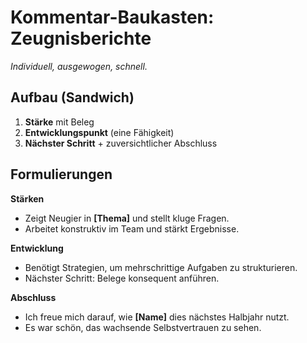 ﻿# Kommentar-Baukasten: Zeugnisberichte
*Individuell, ausgewogen, schnell.*

## Aufbau (Sandwich)
1. **Stärke** mit Beleg  
2. **Entwicklungspunkt** (eine Fähigkeit)  
3. **Nächster Schritt** + zuversichtlicher Abschluss

## Formulierungen
**Stärken**
- Zeigt Neugier in **[Thema]** und stellt kluge Fragen.
- Arbeitet konstruktiv im Team und stärkt Ergebnisse.

**Entwicklung**
- Benötigt Strategien, um mehrschrittige Aufgaben zu strukturieren.
- Nächster Schritt: Belege konsequent anführen.

**Abschluss**
- Ich freue mich darauf, wie **[Name]** dies nächstes Halbjahr nutzt.
- Es war schön, das wachsende Selbstvertrauen zu sehen.
